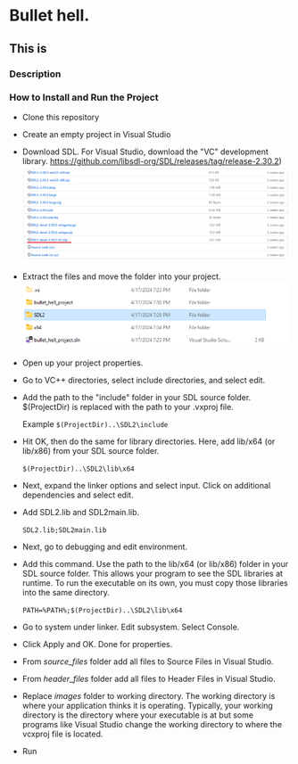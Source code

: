 # Bullet hell.
## This is
### Description


### How to Install and Run the Project
- Clone this repository
- Create an empty project in Visual Studio
- Download SDL. For Visual Studio, download the "VC" development library. 	https://github.com/libsdl-org/SDL/releases/tag/release-2.30.2)
	![The "VC" development library](/sdl_vc.png)
- Extract the files and move the folder into your project.
	![SDL2 location](/sdl_location.png)
- Open up your project properties.
- Go to VC++ directories, select include directories, and select edit.
- Add the path to the "include" folder in your SDL source folder. $(ProjectDir) is replaced with the path to your .vxproj file.
	
	Example ```$(ProjectDir)..\SDL2\include```
- Hit OK, then do the same for library directories. Here, add lib/x64 (or lib/x86) from your SDL source folder.
	
	```$(ProjectDir)..\SDL2\lib\x64```
- Next, expand the linker options and select input. Click on additional dependencies and select edit. 
- Add SDL2.lib and SDL2main.lib. 
	
	```SDL2.lib;SDL2main.lib```
- Next, go to debugging and edit environment. 
- Add this command. Use the path to the lib/x64 (or lib/x86) folder in your SDL source folder. This allows your program to see the SDL libraries at runtime. To run the executable on its own, you must copy those libraries into the same directory. 
	
	```PATH=%PATH%;$(ProjectDir)..\SDL2\lib\x64```
- Go to system under linker. Edit subsystem. Select Console.
- Click Apply and OK. Done for properties.
- From *source_files* folder add all files to Source Files in Visual Studio.
- From *header_files* folder add all files to Header Files in Visual Studio.
- Replace *images* folder to working directory. The working directory is where your application thinks it is operating. Typically, your working directory is the directory where your executable is at but some programs like Visual Studio change the working directory to where the vcxproj file is located.
- Run
